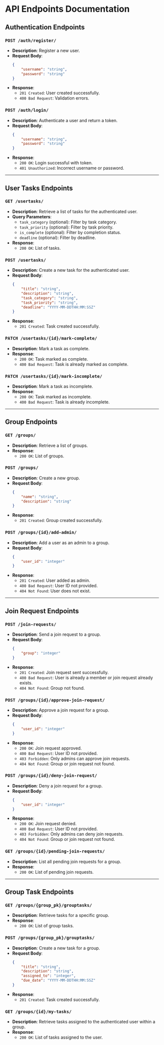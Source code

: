 # API Endpoints Documentation

## Authentication Endpoints

### `POST /auth/register/`
- **Description**: Register a new user.
- **Request Body**:
  ```json
  {
      "username": "string",
      "password": "string"
  }
  ```
- **Response**:
  - `201 Created`: User created successfully.
  - `400 Bad Request`: Validation errors.

### `POST /auth/login/`
- **Description**: Authenticate a user and return a token.
- **Request Body**:
  ```json
  {
      "username": "string",
      "password": "string"
  }
  ```
- **Response**:
  - `200 OK`: Login successful with token.
  - `401 Unauthorized`: Incorrect username or password.

---

## User Tasks Endpoints

### `GET /usertasks/`
- **Description**: Retrieve a list of tasks for the authenticated user.
- **Query Parameters**:
  - `task_category` (optional): Filter by task category.
  - `task_priority` (optional): Filter by task priority.
  - `is_complete` (optional): Filter by completion status.
  - `deadline` (optional): Filter by deadline.
- **Response**:
  - `200 OK`: List of tasks.

### `POST /usertasks/`
- **Description**: Create a new task for the authenticated user.
- **Request Body**:
  ```json
  {
      "title": "string",
      "description": "string",
      "task_category": "string",
      "task_priority": "string",
      "deadline": "YYYY-MM-DDTHH:MM:SSZ"
  }
  ```
- **Response**:
  - `201 Created`: Task created successfully.

### `PATCH /usertasks/{id}/mark-complete/`
- **Description**: Mark a task as complete.
- **Response**:
  - `200 OK`: Task marked as complete.
  - `400 Bad Request`: Task is already marked as complete.

### `PATCH /usertasks/{id}/mark-incomplete/`
- **Description**: Mark a task as incomplete.
- **Response**:
  - `200 OK`: Task marked as incomplete.
  - `400 Bad Request`: Task is already incomplete.

---

## Group Endpoints

### `GET /groups/`
- **Description**: Retrieve a list of groups.
- **Response**:
  - `200 OK`: List of groups.

### `POST /groups/`
- **Description**: Create a new group.
- **Request Body**:
  ```json
  {
      "name": "string",
      "description": "string"
  }
  ```
- **Response**:
  - `201 Created`: Group created successfully.

### `POST /groups/{id}/add-admin/`
- **Description**: Add a user as an admin to a group.
- **Request Body**:
  ```json
  {
      "user_id": "integer"
  }
  ```
- **Response**:
  - `201 Created`: User added as admin.
  - `400 Bad Request`: User ID not provided.
  - `404 Not Found`: User does not exist.

---

## Join Request Endpoints

### `POST /join-requests/`
- **Description**: Send a join request to a group.
- **Request Body**:
  ```json
  {
      "group": "integer"
  }
  ```
- **Response**:
  - `201 Created`: Join request sent successfully.
  - `400 Bad Request`: User is already a member or join request already exists.
  - `404 Not Found`: Group not found.

### `POST /groups/{id}/approve-join-request/`
- **Description**: Approve a join request for a group.
- **Request Body**:
  ```json
  {
      "user_id": "integer"
  }
  ```
- **Response**:
  - `200 OK`: Join request approved.
  - `400 Bad Request`: User ID not provided.
  - `403 Forbidden`: Only admins can approve join requests.
  - `404 Not Found`: Group or join request not found.

### `POST /groups/{id}/deny-join-request/`
- **Description**: Deny a join request for a group.
- **Request Body**:
  ```json
  {
      "user_id": "integer"
  }
  ```
- **Response**:
  - `200 OK`: Join request denied.
  - `400 Bad Request`: User ID not provided.
  - `403 Forbidden`: Only admins can deny join requests.
  - `404 Not Found`: Group or join request not found.

### `GET /groups/{id}/pending-join-requests/`
- **Description**: List all pending join requests for a group.
- **Response**:
  - `200 OK`: List of pending join requests.

---

## Group Task Endpoints

### `GET /groups/{group_pk}/grouptasks/`
- **Description**: Retrieve tasks for a specific group.
- **Response**:
  - `200 OK`: List of group tasks.

### `POST /groups/{group_pk}/grouptasks/`
- **Description**: Create a new task for a group.
- **Request Body**:
  ```json
  {
      "title": "string",
      "description": "string",
      "assigned_to": "integer",
      "due_date": "YYYY-MM-DDTHH:MM:SSZ"
  }
  ```
- **Response**:
  - `201 Created`: Task created successfully.

### `GET /groups/{id}/my-tasks/`
- **Description**: Retrieve tasks assigned to the authenticated user within a group.
- **Response**:
  - `200 OK`: List of tasks assigned to the user.

